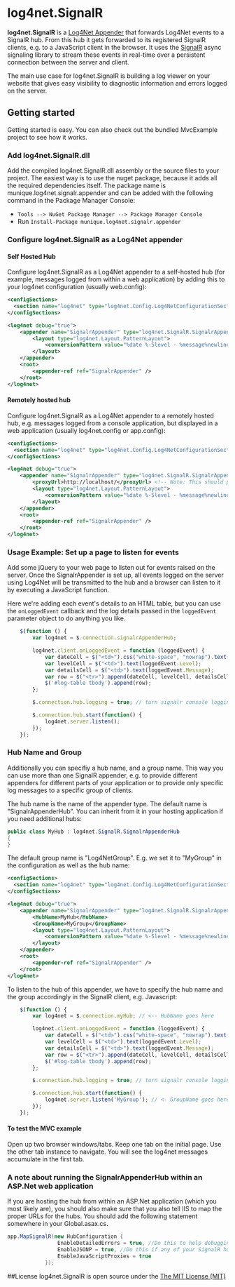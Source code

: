 # log4net.SignalR


**log4net.SignalR** is a [Log4Net Appender](http://logging.apache.org/log4net/release/manual/introduction.html#appenders) 
that forwards Log4Net events to a SignalR hub. From this hub it gets forwarded to its registered SignalR clients, e.g. to a JavaScript client in the browser.
It uses the [SignalR](https://github.com/SignalR/SignalR) async signaling library to stream these events in real-time over a persistent connection between the server and client.

The main use case for log4net.SignalR is building a log viewer on your website that gives easy visibility to diagnostic information and errors logged on the server.


## Getting started

Getting started is easy. You can also check out the bundled MvcExample project to see how it works.

### Add log4net.SignalR.dll

Add the compiled log4net.SignalR.dll assembly or the source files to your project. 
The easiest way is to use the nuget package, because it adds all the required dependencies itself. The package name is munique.log4net.signalr.appender and can be added with the following command in the Package Manager Console:

* `Tools --> NuGet Package Manager --> Package Manager Console`
* Run ``Install-Package munique.log4net.signalr.appender``

### Configure log4net.SignalR as a Log4Net appender
#### Self Hosted Hub
Configure log4net.SignalR as a Log4Net appender to a self-hosted hub (for example, messages logged from within a web application) by adding this to your log4net configuration (usually web.config):

```xml
<configSections>
  <section name="log4net" type="log4net.Config.Log4NetConfigurationSectionHandler, log4net" />
</configSections>

<log4net debug="true">
    <appender name="SignalrAppender" type="log4net.SignalR.SignalrAppender, log4net.SignalR">
        <layout type="log4net.Layout.PatternLayout">
            <conversionPattern value="%date %-5level - %message%newline" />
        </layout>
    </appender>
    <root>
        <appender-ref ref="SignalrAppender" />
    </root>
</log4net>
```

#### Remotely hosted hub
Configure log4net.SignalR as a Log4Net appender to a remotely hosted hub, e.g. messages logged from a console application, but displayed in a web application (usually log4net.config or app.config):

```xml
<configSections>
  <section name="log4net" type="log4net.Config.Log4NetConfigurationSectionHandler, log4net" />
</configSections>

<log4net debug="true">
    <appender name="SignalrAppender" type="log4net.SignalR.SignalrAppender, log4net.SignalR">
		<proxyUrl>http://localhost/</proxyUrl> <!-- Note: This should point to the root of your Web Application, not the hub itself -->
        <layout type="log4net.Layout.PatternLayout">
            <conversionPattern value="%date %-5level - %message%newline" />
        </layout>
    </appender>
    <root>
        <appender-ref ref="SignalrAppender" />
    </root>
</log4net>
```


### Usage Example: Set up a page to listen for events

Add some jQuery to your web page to listen out for events raised on the server. Once the SignalrAppender is set up, all events logged on the server using Log4Net will be transmitted to the hub and a browser can listen to it by executing a JavaScript function.

Here we're adding each event's details to an HTML table, but you can use the `onLoggedEvent` callback and the log details passed in the `loggedEvent` parameter object to do anything you like.

```javascript
    $(function () {
        var log4net = $.connection.signalrAppenderHub;

        log4net.client.onLoggedEvent = function (loggedEvent) {
            var dateCell = $("<td>").css("white-space", "nowrap").text(loggedEvent.TimeStamp);
            var levelCell = $("<td>").text(loggedEvent.Level);
            var detailsCell = $("<td>").text(loggedEvent.Message);
            var row = $("<tr>").append(dateCell, levelCell, detailsCell);
            $('#log-table tbody').append(row);
        };

        $.connection.hub.logging = true; // turn signalr console logging on/off

        $.connection.hub.start(function() {
            log4net.server.listen();
        });
    });
```


### Hub Name and Group
Additionally you can specifiy a hub name, and a group name. This way you can use more than one SignalR appender, e.g. to provide different appenders for different parts of your application or to provide only specific log messages to a specific group of clients.

The hub name is the name of the appender type. The default name is "SignalrAppenderHub". You can inherit from it in your hosting application if you need additional hubs:

```c#
public class MyHub : log4net.SignalR.SignalrAppenderHub 
{
}
```

The default group name is "Log4NetGroup". E.g. we set it to "MyGroup" in the configuration as well as the hub name:

```xml
<configSections>
  <section name="log4net" type="log4net.Config.Log4NetConfigurationSectionHandler, log4net" />
</configSections>

<log4net debug="true">
    <appender name="SignalrAppender" type="log4net.SignalR.SignalrAppender, log4net.SignalR">
        <HubName>MyHub</HubName>
        <GroupName>MyGroup</GroupName>
        <layout type="log4net.Layout.PatternLayout">
            <conversionPattern value="%date %-5level - %message%newline" />
        </layout>
    </appender>
    <root>
        <appender-ref ref="SignalrAppender" />
    </root>
</log4net>
```

To listen to the hub of this appender, we have to specify the hub name and the group accordingly in the SignalR client, e.g. Javascript:


```javascript
    $(function () {
        var log4net = $.connection.myHub; // <-- HubName goes here

        log4net.client.onLoggedEvent = function (loggedEvent) {
            var dateCell = $("<td>").css("white-space", "nowrap").text(loggedEvent.TimeStamp);
            var levelCell = $("<td>").text(loggedEvent.Level);
            var detailsCell = $("<td>").text(loggedEvent.Message);
            var row = $("<tr>").append(dateCell, levelCell, detailsCell);
            $('#log-table tbody').append(row);
        };

        $.connection.hub.logging = true; // turn signalr console logging on/off

        $.connection.hub.start(function() {
            log4net.server.listen('MyGroup'); // <- GroupName goes here
        });
    });
```

#### To test the MVC example
Open up two browser windows/tabs. Keep one tab on the initial page. Use the other tab instance to navigate. You will see the log4net messages accumulate in the first tab.

### A note about running the SignalrAppenderHub within an ASP.Net web application
If you are hosting the hub from within an ASP.Net application (which you most likely are), you should also make sure that you also tell IIS to map the proper URLs for the hubs.  You should add the following statement somewhere in your Global.asax.cs.

```C#
app.MapSignalR(new HubConfiguration {
                EnableDetailedErrors = true, //Do this to help debugging, set to false in production
                EnableJSONP = true, //Do this if any of your SignalR hubs will be called by a proxy hub (like an appender in an external process)
                EnableJavaScriptProxies = true
            });
```
##License
log4net.SignalR is open source under the [The MIT License (MIT)](http://www.opensource.org/licenses/mit-license.php)
